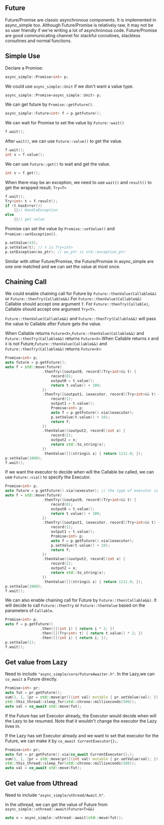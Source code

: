 ## Future

Future/Promise are classic asynchronous components. It is implemented in async_simple too. Although Future/Promise is relatively raw, it may not be so user friendly if we're writing a lot of asynchronous code. Future/Promise are good communicating channel for stackful coroutines, stackless coroutines and normal functions.

## Simple Use

Declare a Promise:

```cpp
async_simple::Promise<int> p;
```

We could use `async_simple::Unit` if we don't want a value type.

```cpp
async_simple::Promise<async_simple::Unit> p;
```

We can get future by `Promise::getFuture()`.

```cpp
async_simple::Future<int> f = p.getFuture();
```

We can wait for Promise to set the value by `Future::wait()`

```cpp
f.wait();
```

After `wait()`, we can use `Future::value()` to get the value.

```cpp
f.wait();
int v = f.value();
```

We can use `Future::get()` to wait and get the value.

```cpp
int v = f.get();
```

When there may be an exception, we need to use `wait()` and `result()` to get the wrapped result. `Try<T>`

```cpp
f.wait();
Try<int> t = f.result();
if (t.hasError())
    {}// HandleException
else
    {}// get value
```

Promise can set the value by `Promise::setValue()` and `Promise::setException()`.

```cpp
p.setValue(43);
p.setValue(t); // t is Try<int>
p.setException(ex_ptr); // ex_ptr is std::exception_ptr
```

Similar with other Future/Promise, the Future/Promsie in async_simple are one one matched and we can set the value at most once.

## Chaining Call

We could enable chaining call for Future by `Future::thenValue(Callable&&)` or `Future::thenTry(Callable&&)`.For `Future::thenValue(Callable&&)` Callable should accept one argument  `T`. For `Future::thenTry(Callable)`, Callable should accept one argument `Try<T>`.

`Future::thenValue(Callable&&)` and `Future::thenTry(Callable&&)` will pass the value to Callable after Future gets the value.

When Callable returns `Future<X>`,`Future::thenValue(Callable&&)` and `Future::thenTry(Callable&&)` returns `Future<X>`.When Callable returns `X` and `X` is not Future,`Future::thenValue(Callable&&)` and `Future::thenTry(Callable&&)` returns `Future<X>`:

```cpp
Promise<int> p;
auto future = p.getFuture();
auto f = std::move(future)
                 .thenTry([&output0, record](Try<int>&& t) {
                     record(0);
                     output0 = t.value();
                     return t.value() + 100;
                 })
                 .thenTry([&output1, &executor, record](Try<int>&& t) {
                     record(1);
                     output1 = t.value();
                     Promise<int> p;
                     auto f = p.getFuture().via(&executor);
                     p.setValue(t.value() + 10);
                     return f;
                 })
                 .thenValue([&output2, record](int x) {
                     record(2);
                     output2 = x;
                     return std::to_string(x);
                 })
                 .thenValue([](string&& s) { return 1111.0; });
p.setValue(1000);
f.wait();
```

If we want the executor to decide when will the Callable be called, we can use `Future::via()` to specify the Executor.

```cpp
Promise<int> p;
auto future = p.getFuture().via(&executor); // the type of executor is derived type of async_simple::Executor
auto f = std::move(future)
                 .thenTry([&output0, record](Try<int>&& t) {
                     record(0);
                     output0 = t.value();
                     return t.value() + 100;
                 })
                 .thenTry([&output1, &executor, record](Try<int>&& t) {
                     record(1);
                     output1 = t.value();
                     Promise<int> p;
                     auto f = p.getFuture().via(&executor);
                     p.setValue(t.value() + 10);
                     return f;
                 })
                 .thenValue([&output2, record](int x) {
                     record(2);
                     output2 = x;
                     return std::to_string(x);
                 })
                 .thenValue([](string&& s) { return 1111.0; });
p.setValue(1000);
f.wait();
```
We can also enable chaining call for Future by `Future::then(Callable&&)`. It will decide to call `Future::thenTry` or `Future::thenValue` based on the parameters of `Callable`.

```cpp
Promise<int> p;
auto f = p.getFuture()
                .then([](int i) { return i * 2; })
                .then([](Try<int> t) { return t.value() * 2; })
                .then([](int i) { return i; });
p.setValue(1);
f.wait();
```

## Get value from Lazy

Need to include `"async_simple/coro/FutureAwaiter.h"`.
In the Lazy,we can `co_await` a Future directly.

```cpp
Promise<int> pr;
auto fut = pr.getFuture();
sum(1, 1, [pr = std::move(pr)](int val) mutable { pr.setValue(val); });
std::this_thread::sleep_for(std::chrono::milliseconds(500));
auto val = co_await std::move(fut);
```

If the Future has set Executor already, the Executor would decide when will the Lazy to be resumed. Note that it wouldn't change the executor
the Lazy lives in.

If the Lazy has set Executor already and we want to set that executor for the Future, we can make it by `co_await CurrentExecutor{};`.

```cpp
Promise<int> pr;
auto fut = pr.getFuture().via(co_await CurrentExecutor{};);
sum(1, 1, [pr = std::move(pr)](int val) mutable { pr.setValue(val); });
std::this_thread::sleep_for(std::chrono::milliseconds(500));
auto val = co_await std::move(fut);
```

## Get value from Uthread

Need to include `"async_simple/uthread/Await.h"`.

In the uthread, we can get the value  of Future from `async_simple::uthread::await(Future<T>&&)`

```cpp
auto v = async_simple::uthread::await(std::move(fut));
```
